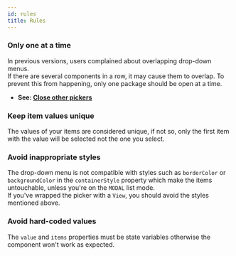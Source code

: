 ```yaml
---
id: rules
title: Rules
---
```


### Only one at a time
In previous versions, users complained about overlapping drop-down menus.  
If there are several components in a row, it may cause them to overlap. To prevent this from happening, only one package should be open at a time.  
+ **See: [Close other pickers](https://hossein-zare.github.io/react-native-dropdown-picker-website/docs/tutorials/close-other-pickers)**

### Keep item values unique
The values of your items are considered unique, if not so, only the first item with the value will be selected not the one you select.

### Avoid inappropriate styles
The drop-down menu is not compatible with styles such as `borderColor` or `backgroundColor` in the `containerStyle` property which make the items untouchable, unless you're on the `MODAL` list mode.  
If you've wrapped the picker with a `View`, you should avoid the styles mentioned above.

### Avoid hard-coded values
The `value` and `items` properties must be state variables otherwise the component won't work as expected.
